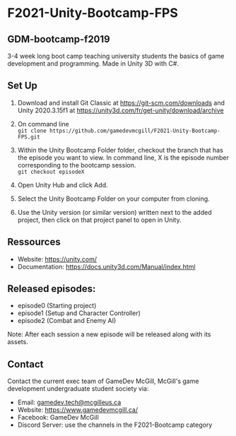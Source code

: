 # F2021-Unity-Bootcamp-FPS

## GDM-bootcamp-f2019
3-4 week long boot camp teaching university students the basics of game development and programming. Made in Unity 3D with C\#.

## Set Up

1. Download and install Git Classic at https://git-scm.com/downloads and Unity 2020.3.15f1 at https://unity3d.com/fr/get-unity/download/archive

2. On command line\
`git clone https://github.com/gamedevmcgill/F2021-Unity-Bootcamp-FPS.git`

3. Within the Unity Bootcamp Folder folder, checkout the branch that has the episode you want to view. In command line, X is the episode number corresponding to the bootcamp session.\
`git checkout episodeX`

4. Open Unity Hub and click Add.

5. Select the Unity Bootcamp Folder on your computer from cloning.

6. Use the Unity version (or similar version) written next to the added project, then click on that project panel to open in Unity.


## Ressources

* Website: https://unity.com/
* Documentation: https://docs.unity3d.com/Manual/index.html 

## Released episodes: 

* episode0 (Starting project)
* episode1 (Setup and Character Controller)
* episode2 (Combat and Enemy AI)

Note: After each session a new episode will be released along with its assets.

## Contact

Contact the current exec team of GameDev McGill, McGill's game development undergraduate student society via:
- Email: gamedev.tech@mcgilleus.ca
- Website: https://www.gamedevmcgill.ca/
- Facebook: GameDev McGill
- Discord Server: use the channels in the F2021-Bootcamp category
